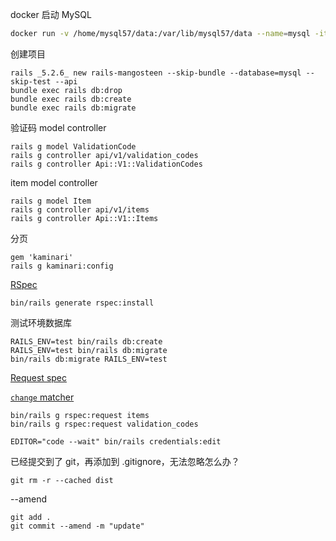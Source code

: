 docker 启动 MySQL

```bash
docker run -v /home/mysql57/data:/var/lib/mysql57/data --name=mysql -it -p 3306:3306 -e MYSQL_ROOT_PASSWORD=root -d mysql:5.7
```

创建项目

```
rails _5.2.6_ new rails-mangosteen --skip-bundle --database=mysql --skip-test --api
bundle exec rails db:drop
bundle exec rails db:create
bundle exec rails db:migrate
```

验证码 model controller

```
rails g model ValidationCode
rails g controller api/v1/validation_codes
rails g controller Api::V1::ValidationCodes
```

item model controller

```
rails g model Item
rails g controller api/v1/items
rails g controller Api::V1::Items
```

分页

```
gem 'kaminari'
rails g kaminari:config
```

[RSpec](https://github.com/rspec/rspec-rails/tree/5-1-maintenance)

```
bin/rails generate rspec:install
```

测试环境数据库

```
RAILS_ENV=test bin/rails db:create
RAILS_ENV=test bin/rails db:migrate
bin/rails db:migrate RAILS_ENV=test
```

[Request spec](https://relishapp.com/rspec/rspec-rails/docs/request-specs/request-spec)

[`change` matcher](https://relishapp.com/rspec/rspec-expectations/docs/built-in-matchers/change-matcher)

```
bin/rails g rspec:request items
bin/rails g rspec:request validation_codes
```

```
EDITOR="code --wait" bin/rails credentials:edit
```

已经提交到了 git，再添加到 .gitignore，无法忽略怎么办？
```
git rm -r --cached dist
```

--amend
```
git add .
git commit --amend -m "update"
```